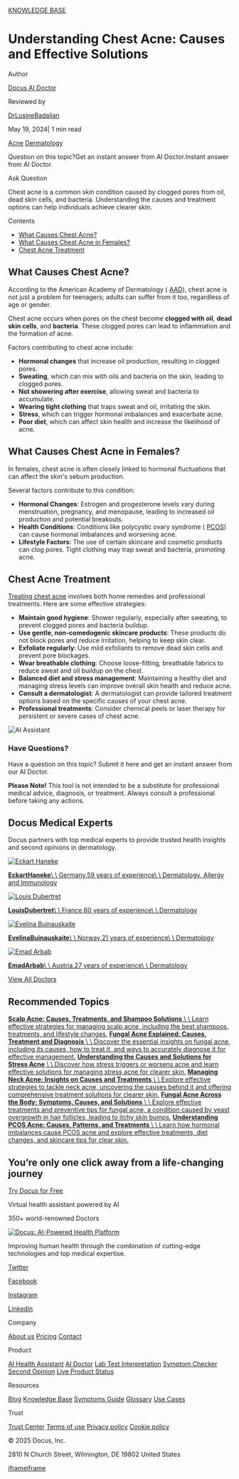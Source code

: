 [KNOWLEDGE BASE](https://docus.ai/knowledge-base)

# Understanding Chest Acne: Causes and Effective Solutions

Author

[Docus AI Doctor](https://docus.ai/ai-doctor)

Reviewed by

[DrLusineBadalian](https://docus.ai/author/dr-lusine-badalian)

May 19, 2024\| 1 min read

[Acne](https://docus.ai/tags/acne) [Dermatology](https://docus.ai/tags/dermatology)

Question on this topic?Get an instant answer from AI Doctor.Instant answer from AI Doctor.

Ask Question

Chest acne is a common skin condition caused by clogged pores from oil, dead skin cells, and bacteria. Understanding the causes and treatment options can help individuals achieve clearer skin.

Contents

- [What Causes Chest Acne?](https://docus.ai/knowledge-base/understanding-chest-acne#what-causes-chest-acne)
- [What Causes Chest Acne in Females?](https://docus.ai/knowledge-base/understanding-chest-acne#what-causes-chest-acne-in-females)
- [Chest Acne Treatment](https://docus.ai/knowledge-base/understanding-chest-acne#chest-acne-treatment)

## What Causes Chest Acne?

According to the American Academy of Dermatology ( [AAD](https://www.aad.org/public/diseases/acne/causes/acne-causes)), chest acne is not just a problem for teenagers; adults can suffer from it too, regardless of age or gender.

Chest acne occurs when pores on the chest become **clogged with oil**, **dead skin cells**, and **bacteria**. These clogged pores can lead to inflammation and the formation of acne.

Factors contributing to chest acne include:

- **Hormonal changes** that increase oil production, resulting in clogged pores.
- **Sweating**, which can mix with oils and bacteria on the skin, leading to clogged pores.
- **Not showering after exercise**, allowing sweat and bacteria to accumulate.
- **Wearing tight clothing** that traps sweat and oil, irritating the skin.
- **Stress**, which can trigger hormonal imbalances and exacerbate acne.
- **Poor diet**, which can affect skin health and increase the likelihood of acne.

## What Causes Chest Acne in Females?

In females, chest acne is often closely linked to hormonal fluctuations that can affect the skin's sebum production.

Several factors contribute to this condition:

- **Hormonal Changes**: Estrogen and progesterone levels vary during menstruation, pregnancy, and menopause, leading to increased oil production and potential breakouts.
- **Health Conditions**: Conditions like polycystic ovary syndrome ( [PCOS](https://docus.ai/symptoms-guide/pcos-belly-management)) can cause hormonal imbalances and worsening acne.
- **Lifestyle Factors**: The use of certain skincare and cosmetic products can clog pores. Tight clothing may trap sweat and bacteria, promoting acne.

## Chest Acne Treatment

[Treating chest acne](https://docus.ai/symptoms-guide/how-to-remove-acne-scars-naturally#how-to-get-rid-of-acne-fast) involves both home remedies and professional treatments. Here are some effective strategies:

- **Maintain good hygiene**: Shower regularly, especially after sweating, to prevent clogged pores and bacteria buildup.
- **Use gentle, non-comedogenic skincare products**: These products do not block pores and reduce irritation, helping to keep skin clear.
- **Exfoliate regularly**: Use mild exfoliants to remove dead skin cells and prevent pore blockages.
- **Wear breathable clothing**: Choose loose-fitting, breathable fabrics to reduce sweat and oil buildup on the chest.
- **Balanced diet and stress management**: Maintaining a healthy diet and managing stress levels can improve overall skin health and reduce acne.
- **Consult a dermatologist**: A dermatologist can provide tailored treatment options based on the specific causes of your chest acne.
- **Professional treatments**: Consider chemical peels or laser therapy for persistent or severe cases of chest acne.

![AI Assistant](https://docus.ai/images/small-assistant.png)

### Have Questions?

Have a question on this topic? Submit it here and get an instant answer from our AI Doctor.

**Please Note!** This tool is not intended to be a substitute for professional medical advice, diagnosis, or treatment. Always consult a professional before taking any actions.

## Docus Medical Experts

Docus partners with top medical experts to provide trusted health insights and second opinions in dermatology.

[![Eckart Haneke](https://docus.ai/_next/image?url=https%3A%2F%2Fdocus-live-cms-storage-us.s3.amazonaws.com%2Fnetwork_doctors%2Fprofile_pictures%2F922300c9d512dfe1674edeb6bab6fce7.png&w=3840&q=100)](https://docus.ai/doctors/eckart-haneke-197)

[**EckartHaneke**\\
\\
Germany,59 years of experience\\
\\
Dermatology, Allergy and Immunology](https://docus.ai/doctors/eckart-haneke-197)

[![Louis Dubertret](https://docus.ai/_next/image?url=https%3A%2F%2Fdocus-live-cms-storage-us.s3.amazonaws.com%2Fnetwork_doctors%2Fprofile_pictures%2F673e7210cb48562cf31d94ee4b974f9c.png&w=3840&q=100)](https://docus.ai/doctors/louis-dubertret-278)

[**LouisDubertret**\\
\\
France,60 years of experience\\
\\
Dermatology](https://docus.ai/doctors/louis-dubertret-278)

[![Evelina Buinauskaite](https://docus.ai/_next/image?url=https%3A%2F%2Fdocus-live-cms-storage-us.s3.amazonaws.com%2Fnetwork_doctors%2Fprofile_pictures%2F063cc0891c5079869d16e19637cadfca.png&w=3840&q=100)](https://docus.ai/doctors/evelina-buinauskaite-430)

[**EvelinaBuinauskaite**\\
\\
Norway,21 years of experience\\
\\
Dermatology](https://docus.ai/doctors/evelina-buinauskaite-430)

[![Emad Arbab](https://docus.ai/_next/image?url=https%3A%2F%2Fdocus-live-cms-storage-us.s3.amazonaws.com%2Fnetwork_doctors%2Fprofile_pictures%2F2bcb58b8f85b03cd352576135f7a3dd0.png&w=3840&q=100)](https://docus.ai/doctors/emad-arbab-404)

[**EmadArbab**\\
\\
Austria,27 years of experience\\
\\
Dermatology](https://docus.ai/doctors/emad-arbab-404)

[View All Doctors](https://docus.ai/doctors)

## Recommended Topics

[**Scalp Acne: Causes, Treatments, and Shampoo Solutions** \\
\\
Learn effective strategies for managing scalp acne, including the best shampoos, treatments, and lifestyle changes.](https://docus.ai/knowledge-base/scalp-acne-causes-treatments) [**Fungal Acne Explained: Causes, Treatment and Diagnosis** \\
\\
Discover the essential insights on fungal acne, including its causes, how to treat it, and ways to accurately diagnose it for effective management.](https://docus.ai/knowledge-base/fungal-acne-explained) [**Understanding the Causes and Solutions for Stress Acne** \\
\\
Discover how stress triggers or worsens acne and learn effective solutions for managing stress acne for clearer skin.](https://docus.ai/knowledge-base/causes-and-solutions-for-stress-acne) [**Managing Neck Acne: Insights on Causes and Treatments** \\
\\
Explore effective strategies to tackle neck acne, uncovering the causes behind it and offering comprehensive treatment solutions for clearer skin.](https://docus.ai/knowledge-base/managing-neck-acne) [**Fungal Acne Across the Body: Symptoms, Causes, and Solutions** \\
\\
Explore effective treatments and preventive tips for fungal acne, a condition caused by yeast overgrowth in hair follicles, leading to itchy skin bumps.](https://docus.ai/knowledge-base/fungal-acne-across-body) [**Understanding PCOS Acne: Causes, Patterns, and Treatments** \\
\\
Learn how hormonal imbalances cause PCOS acne and explore effective treatments, diet changes, and skincare tips for clear skin.](https://docus.ai/knowledge-base/pcos-acne)

## You’re only one click away from a life-changing journey

[Try Docus for Free](https://my.docus.ai/auth/signup)

Virtual health assistant powered by AI

350+ world-renowned Doctors

[![Docus: AI-Powered Health Platform](https://docus.ai/docus-dark-logo.svg)](https://docus.ai/)

Improving human health through the combination of cutting-edge technologies and top medical expertise.

[Twitter](https://twitter.com/docus_ai)

[Facebook](https://www.facebook.com/docusai)

[Instagram](https://www.instagram.com/docus.ai/)

[Linkedin](https://www.linkedin.com/company/docusai/)

Company

[About us](https://docus.ai/about-us) [Pricing](https://docus.ai/pricing) [Contact](https://docus.ai/contact)

Product

[AI Health Assistant](https://docus.ai/ai-health-assistant) [AI Doctor](https://docus.ai/ai-doctor) [Lab Test Interpretation](https://docus.ai/lab-test-interpretation) [Symptom Checker](https://docus.ai/symptom-checker) [Second Opinion](https://docus.ai/second-opinion) [Live Product Status](https://docus.statuspage.io/)

Resources

[Blog](https://docus.ai/blog) [Knowledge Base](https://docus.ai/knowledge-base) [Symptoms Guide](https://docus.ai/symptoms-guide) [Glossary](https://docus.ai/glossary) [Use Cases](https://docus.ai/use-cases)

Trust

[Trust Center](https://trust.docus.ai/) [Terms of use](https://docus.ai/terms-of-use) [Privacy policy](https://docus.ai/privacy-policy) [Cookie policy](https://docus.ai/cookie-policy)

© 2025 Docus, Inc.

2810 N Church Street, Wilmington, DE 19802 United States

[iframe](https://td.doubleclick.net/td/ga/rul?tid=G-C1NR4HEC74&gacid=47267384.1741381343&gtm=45je5362v874030715z8849365654za200zb849365654&dma=0&gcs=G1--&gcd=13l3l3R3l5l1&npa=0&pscdl=noapi&aip=1&fledge=1&frm=0&tag_exp=102067808~102482433~102539968~102587591~102640600~102717422~102788824&z=1058425825)[iframe](https://td.doubleclick.net/td/rul/11076298198?random=1741381342513&cv=11&fst=1741381342513&fmt=3&bg=ffffff&guid=ON&async=1&gtm=45je5362v874030715z8849365654za200zb849365654&gcd=13l3l3R3l5l1&dma=0&tag_exp=102067808~102482433~102539968~102587591~102640600~102717422~102788824&u_w=1280&u_h=1024&url=https%3A%2F%2Fdocus.ai%2Fknowledge-base%2Funderstanding-chest-acne&hn=www.googleadservices.com&frm=0&tiba=Understanding%20Chest%20Acne%3A%20Causes%20and%20Effective%20Solutions&npa=0&pscdl=noapi&auid=837213589.1741381342&uaa=&uab=&uafvl=&uamb=0&uam=&uap=&uapv=&uaw=0&fledge=1&data=event%3Dgtag.config)